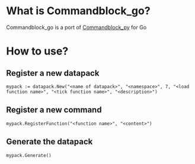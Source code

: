 # What is Commandblock_go?

Commandblock_go is a port of [Commandblock_py](https://github.com/skandabhairava/Datapack_generator) for Go

# How to use?

## Register a new datapack
`mypack := datapack.New("<name of datapack>", "<namespace>", 7, "<load function name>", "<tick function name>", "<description>")`

## Register a new command
`mypack.RegisterFunction("<function name>", "<content>")`

## Generate the datapack
`mypack.Generate()`